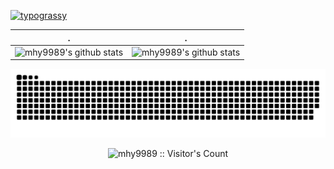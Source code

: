 [![typograssy](https://typograssy.deno.dev/api?text=mhy9989)](https://github.com/kawarimidoll/typograssy)



 . | .
--- | --- 
![mhy9989's github stats](https://github-readme-stats.vercel.app/api?username=mhy9989&include_all_commits=true&count_private=true&show_icons=true&line_height=20&title_color=7A7ADB&icon_color=2234AE&text_color=D3D3D3&bg_color=0,000000,130F40) | ![mhy9989's github stats](https://github-readme-stats.vercel.app/api/top-langs/?username=mhy9989&hide=html&langs_count=6&layout=compact&text_color=daf7dc&bg_color=151515)

<picture>
  <source media="(prefers-color-scheme: dark)" srcset="https://raw.githubusercontent.com/mhy9989/mhy9989/output/github-snake-dark.svg">
  <source media="(prefers-color-scheme: light)" srcset="https://raw.githubusercontent.com/mhy9989/mhy9989/output/github-snake.svg">
  <img alt="github-snake" src="https://raw.githubusercontent.com/mhy9989/mhy9989/output/github-snake.svg">
</picture>

<p align="center"><img src="https://profile-counter.glitch.me/{mhy9989}/count.svg" alt="mhy9989 :: Visitor's Count" /></p>

